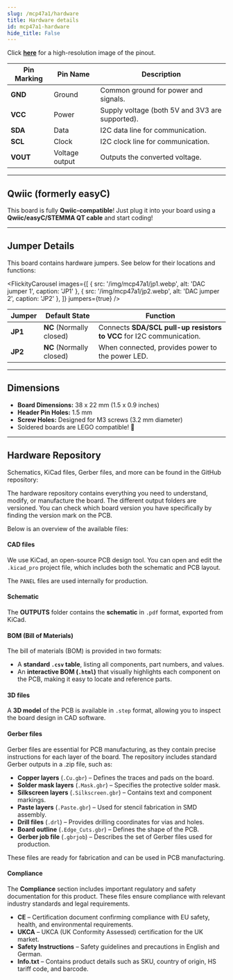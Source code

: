 ```yaml
---
slug: /mcp47a1/hardware 
title: Hardware details
id: mcp47a1-hardware 
hide_title: False
---
```


<CenteredImage src="/img/mcp47a1/pinout.png" alt="Pinout" />

Click [**here**](/img/mcp47a1/pinout.jpg) for a high-resolution image of the pinout.

| Pin Marking | Pin Name | Description                                     |
| ----------- | -------- | ----------------------------------------------- |
| **GND**     | Ground   | Common ground for power and signals.            |
| **VCC**     | Power    | Supply voltage (both 5V and 3V3 are supported). |
| **SDA**     | Data     | I2C data line for communication.                |
| **SCL**     | Clock    | I2C clock line for communication.               |
| **VOUT**    | Voltage output | Outputs the converted voltage.             |

---

## Qwiic (formerly easyC)  

<CenteredImage src="/img/easyc_transparent.png" alt="EasyC/qwiic cable" width="550px" />
 
<InfoBox> This board is fully **Qwiic-compatible**! Just plug it into your board using a **Qwiic/easyC/STEMMA QT cable** and start coding! </InfoBox>

<QuickLink 
  title="Qwiic (formerly easyC) details and specifications" 
  description="Learn about hardware specifications, compatibility, and usage of the Qwiic connector." 
  url="/qwiic" 
/>

---

## Jumper Details

This board contains hardware jumpers. See below for their locations and functions:

<FlickityCarousel
  images={[
    { src: '/img/mcp47a1/jp1.webp', alt: 'DAC jumper 1', caption: 'JP1' },
    { src: '/img/mcp47a1/jp2.webp', alt: 'DAC jumper 2', caption: 'JP2' },
  ]}
  jumpers={true}
/>

| Jumper  | Default State            | Function                                                                                          |
| ------- | ------------------------ | ------------------------------------------------------------------------------------------------- |
| **JP1** | **NC** (Normally closed) | Connects **SDA/SCL pull-up resistors to VCC** for I2C communication.                              |
| **JP2** | **NC** (Normally closed) | When connected, provides power to the power LED.                                                |

---

## Dimensions

- **Board Dimensions:** 38 x 22 mm (1.5 x 0.9 inches)
- **Header Pin Holes:** 1.5 mm
- **Screw Holes:** Designed for M3 screws (3.2 mm diameter)
- Soldered boards are LEGO compatible! 🧱

---

## Hardware Repository

Schematics, KiCad files, Gerber files, and more can be found in the GitHub repository:

<QuickLink 
  title="DAC 6-bit 1-channel MCP47A1 breakout Hardware Design" 
  description="GitHub hardware repository for this product"
  url="https://github.com/SolderedElectronics/DAC-6-bit-1-channel-MCP47A1-breakout-hardware-design" 
/> 

The hardware repository contains everything you need to understand, modify, or manufacture the board. The different output folders are versioned. You can check which board version you have specifically by finding the version mark on the PCB.

Below is an overview of the available files:  

#### CAD files

We use KiCad, an open-source PCB design tool. You can open and edit the `.kicad_pro` project file, which includes both the schematic and PCB layout.  

The `PANEL` files are used internally for production.  

#### Schematic

The **OUTPUTS** folder contains the **schematic** in `.pdf` format, exported from KiCad.

#### BOM (Bill of Materials)

The bill of materials (BOM) is provided in two formats:  

- A **standard `.csv` table**, listing all components, part numbers, and values.  
- An **interactive BOM (`.html`)** that visually highlights each component on the PCB, making it easy to locate and reference parts.  

#### 3D files

A **3D model** of the PCB is available in `.step` format, allowing you to inspect the board design in CAD software.  

#### Gerber files 

Gerber files are essential for PCB manufacturing, as they contain precise instructions for each layer of the board. The repository includes standard Gerber outputs in a .zip file, such as:  

- **Copper layers** (`.Cu.gbr`) – Defines the traces and pads on the board.  
- **Solder mask layers** (`.Mask.gbr`) – Specifies the protective solder mask.  
- **Silkscreen layers** (`.Silkscreen.gbr`) – Contains text and component markings.  
- **Paste layers** (`.Paste.gbr`) – Used for stencil fabrication in SMD assembly.  
- **Drill files** (`.drl`) – Provides drilling coordinates for vias and holes.  
- **Board outline** (`.Edge_Cuts.gbr`) – Defines the shape of the PCB.  
- **Gerber job file** (`.gbrjob`) – Describes the set of Gerber files used for production.  

These files are ready for fabrication and can be used in PCB manufacturing.

#### Compliance

The **Compliance** section includes important regulatory and safety documentation for this product. These files ensure compliance with relevant industry standards and legal requirements.  

- **CE** – Certification document confirming compliance with EU safety, health, and environmental requirements.  
- **UKCA** – UKCA (UK Conformity Assessed) certification for the UK market.  
- **Safety Instructions** – Safety guidelines and precautions in English and German.
- **Info.txt** – Contains product details such as SKU, country of origin, HS tariff code, and barcode.